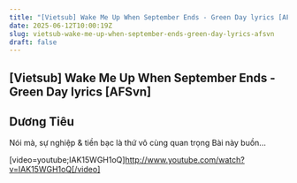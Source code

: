 ```yaml
---
title: "[Vietsub] Wake Me Up When September Ends - Green Day lyrics [AFSvn]"
date: 2025-06-12T10:00:19Z
slug: vietsub-wake-me-up-when-september-ends-green-day-lyrics-afsvn
draft: false
---
```


## [Vietsub] Wake Me Up When September Ends - Green Day lyrics [AFSvn]

## Dương Tiêu

Nói mà, sự nghiệp & tiền bạc là thứ vô cùng quan trọng 
Bài này buồn...

[video=youtube;IAK15WGH1oQ]http://www.youtube.com/watch?v=IAK15WGH1oQ[/video]